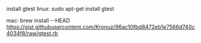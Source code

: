 
install gtest
linux:
sudo apt-get install gtest

mac:
brew install --HEAD https://gist.githubusercontent.com/Kronuz/96ac10fbd8472eb1e7566d740c4034f8/raw/gtest.rb
